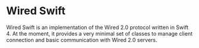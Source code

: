 # Wired Swift

Wired Swift is an implementation of the Wired 2.0 protocol written in Swift 4. At the moment, it provides a very minimal set of classes to manage client connection and basic communication with Wired 2.0 servers.
